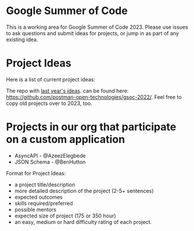# Google Summer of Code
This is a working area for Google Summer of Code 2023. Please use issues to ask questions and submit ideas for projects, or jump in as part of any existing idea.

# Project Ideas
Here is a list of current project ideas:

The repo with [last year's ideas](https://github.com/postman-open-technologies/gsoc-2022/issues). can be found here: https://github.com/postman-open-technologies/gsoc-2022/. Feel free to copy old projects over to 2023, too.

# Projects in our org that participate on a custom application
- AsyncAPI - @AzeezElegbede
- JSON Schema - @BenHutton

Format for Project Ideas:

- a project title/description 
- more detailed description of the project (2-5+ sentences) 
- expected outcomes 
- skills required/preferred
- possible mentors 
- expected size of project (175 or 350 hour) 
- an easy, medium or hard difficulty rating of each project.
